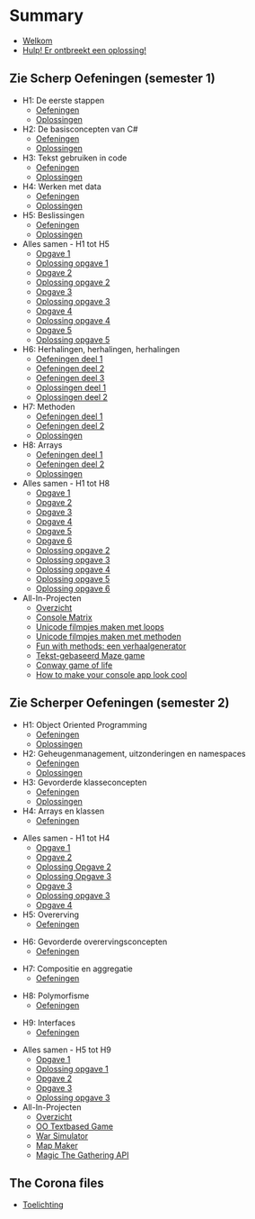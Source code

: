 # Summary

* [Welkom](README.md)
* [Hulp! Er ontbreekt een oplossing!](hulp.md)

## Zie Scherp Oefeningen (semester 1)

* H1: De eerste stappen
  * [Oefeningen](0_intro/A_Practica.md)
  * [Oplossingen](0_intro/opl_apractica.md)
* H2: De basisconcepten van C#
  * [Oefeningen](1_csharpbasics/A_practica.md)
  * [Oplossingen](1_csharpbasics/opl_apractica.md)
* H3: Tekst gebruiken in code
  * [Oefeningen](2_tekst/a_practica.md)
  * [Oplossingen](2_tekst/a_oplpractica.md)
* H4: Werken met data
  * [Oefeningen](3_data/A_Practica.md)
  * [Oplossingen](3_data/a_oplpractica.md)
* H5: Beslissingen
  * [Oefeningen](4_beslissingen/a_practica.md)
  * [Oplossingen](4_beslissingen/a_oplpractica.md)
* Alles samen - H1 tot H5
  * [Opgave 1](EindeTests/Mod1/Opgave.md)
  * [Oplossing opgave 1](EindeTests/Mod1/Oplossing.md)
  * [Opgave 2](EindeTests/Mod1/Opgave_1920.md)
  * [Oplossing opgave 2](EindeTests/Mod1/Oplossing_1920.md)
  * [Opgave 3](EindeTests/Mod1/Opgave_1819.md)
  * [Oplossing opgave 3](EindeTests/Mod1/Oplossing_1819.md)
  * [Opgave 4](EindeTests/Mod1/Opgave_1920sim.md)
  * [Oplossing opgave 4](EindeTests/Mod1/Oplossing_1920sim.md)
  * [Opgave 5](EindeTests/Mod1/Opgave_2021.md)
  * [Oplossing opgave 5](EindeTests/Mod1/Oplossing2021.md)
* H6: Herhalingen, herhalingen, herhalingen
  * [Oefeningen deel 1](5_herhalingen/A_practica.md)
  * [Oefeningen deel 2](5_herhalingen/c_practica.md)
  * [Oefeningen deel 3](5_herhalingen/b_practica.md)
  * [Oplossingen deel 1](5_herhalingen/opl_a_practica.md)
  * [Oplossingen deel 2](5_herhalingen/opl_b_practica.md)
* H7: Methoden
  * [Oefeningen deel 1](6_methoden/b_practica.md)
  * [Oefeningen deel 2](6_methoden/c_practica.md)
  * [Oplossingen](6_methoden/opl_b_practica.md)
* H8: Arrays
  * [Oefeningen deel 1](7_arrays/A_practica.md)
  * [Oefeningen deel 2](7_arrays/B_practica.md)
  * [Oplossingen](7_arrays/opl_a_practica.md)
* Alles samen - H1 tot H8
  * [Opgave 1](EindeTests/Mod2/Opgave.md)
  * [Opgave 2](EindeTests/Mod2/Opgave_1819.md)
  * [Opgave 3](EindeTests/Mod2/Opgave_1819_2ezit.md)
  * [Opgave 4](EindeTests/Mod2/Opgave_1920.md)
  * [Opgave 5](EindeTests/Mod2/Opgave_1920b.md)
  * [Opgave 6](EindeTests/Mod2/Opgave_2021.md)
  * [Oplossing opgave 2](EindeTests/Mod2/Oplossing_1819.md)
  * [Oplossing opgave 3](EindeTests/Mod2/Oplossing_1819b.md)
  * [Oplossing opgave 4](EindeTests/Mod2/Oplossing_1920.md)
  * [Oplossing opgave 5](EindeTests/Mod2/Oplossing_1920b.md)
  * [Oplossing opgave 6](EindeTests/Mod2/Oplossing_2021.md)
* All-In-Projecten
  * [Overzicht](A_DEEL1_AllInOne/0_Deel1_IntroductieAllInOne.md)
  * [Console Matrix](A_DEEL1_AllInOne/1_ConsoleMatrix.md)
  * [Unicode filmpjes maken met loops](A_DEEL1_AllInOne/3_AsciiMovieWithLoops.md)
  * [Unicode filmpjes maken met methoden](A_DEEL1_AllInOne/2_AsciiMoviesWithMethods.md)
  * [Fun with methods: een verhaalgenerator](A_DEEL1_AllInOne/3_verhaalgenerator.md)
  * [Tekst-gebaseerd Maze game](A_DEEL1_AllInOne/4_MazeGame.md)
  * [Conway game of life](A_DEEL1_AllInOne/5_conway.md)
  * [How to make your console app look cool](A_DEEL1_AllInOne/coolconsole.md)

## Zie Scherper Oefeningen (semester 2)

* H1: Object Oriented Programming
  * [Oefeningen](8_klassen/A_practica.md)
  * [Oplossingen](8_klassen/opl_apractica.md)
* H2: Geheugenmanagement, uitzonderingen en namespaces
  * [Oefeningen](9_meminoop/A_poke1.md)
  * [Oplossingen](9_meminoop/opl_poke2.md)
* H3: Gevorderde klasseconcepten
  * [Oefeningen](10_advancedklassen/A_practica3.md)
  * [Oplossingen](10_advancedklassen/opl_practica3.md)
* H4: Arrays en klassen
  * [Oefeningen](11_arraysvanklassen/A_practicaMem.md)
<!---  * [Oplossingen](11_arraysvanklassen/opl_practica3.md)--->
* Alles samen - H1 tot H4
  * [Opgave 1](EindeTests/Mod3/Opgave.md)
  * [Opgave 2](EindeTests/Mod3/Opgave2.md)
  * [Oplossing Opgave 2 ](EindeTests/Mod3/Opgave2Opl.md)
  * [Oplossing Opgave 3](EindeTests/Mod3/OplossingOpgave3.md)
  * [Opgave 3](EindeTests/Mod3/Opgave_1819.md)
  * [Oplossing opgave 3](EindeTests/Mod3/Oplossing_1819.md)
  * [Opgave 4](EindeTests/Mod3/Opgave_1920.md)
* H5: Overerving
  * [Oefeningen](12_overerving/A_PracticaSimpel.md)
<!---  * [Oplossingen](12_overerving/opl_practica3.md)--->
* H6: Gevorderde overervingsconcepten
  * [Oefeningen](13_advancedovererving/A_Practica.md)
<!---  * [Oplossingen](13_advancedovererving/opl_practica4.md)--->
* H7: Compositie en aggregatie
  * [Oefeningen](14_compositie/A_PracticaComp.md)
<!---  * [Oplossingen](14_compositie/opl_practica.md)--->
* H8: Polymorfisme
  * [Oefeningen](15_polymorfisme/A_Practica.md)
<!---  * [Oplossingen]](15_polymorfisme/opl_practica.md)--->
* H9: Interfaces
  * [Oefeningen](16_interfaces/A_practica.md)
<!---  * [Oplossingen](16_interfaces/opl_practica.md)--->
* Alles samen - H5 tot H9
  * [Opgave 1](EindeTests/Mod4/Opgave.md)
  * [Oplossing opgave 1](EindeTests/Mod4/Oplossing.md)
  * [Opgave 2](EindeTests/Mod4/Opgave_1819_2ezit.md)
  * [Opgave 3](EindeTests/Mod4/Opgave_1920.md)
  * [Oplossing opgave 3](EindeTests/Mod4/Ooplpgave_1920.md)
* All-In-Projecten
  * [Overzicht](A_DEEL2_AllInOne/0_Deel2_IntroductieAllInOne.md)
  * [OO Textbased Game](A_DEEL2_AllInOne/2_OOTextGame.md)
  * [War Simulator](A_DEEL2_AllInOne/3_WarGame.md)
  * [Map Maker](A_DEEL2_AllInOne/1_MapMapker.md)
  * [Magic The Gathering API](A_DEEL2_AllInOne/mtgapi.md)  


## The Corona files
  * [Toelichting](EindeTests/coronainfo.md)
<!---
  * [Corona Training](EindeTests/Mod3/Opgave3_corona.md)  
  * De missies
    * [Corona Missie 1](12_overerving/coronamissieoverering.md)
    * [Oplossing Corona Missie 1](corona/opl_h12corona.md)
    * [Corona Missie 2](13_advancedovererving/coronamissie.md)
    * [Oplossing Corona Missie 2](corona/opl_h13corona.md)
    * [Corona Missie 3](14_compositie/coronamissie.md)
    * [Oplossing Corona Missie 3](corona/opl_h14corona.md) 
    * [Corona Missie 4](15_polymorfisme/coronamissie.md)
    * [Corona Finale Missie](16_interfaces/coronamissie.md)--->
<!---
## Appendix  
  * [Oefeningen kerkhof](graveyard.md)
--->
  
  
